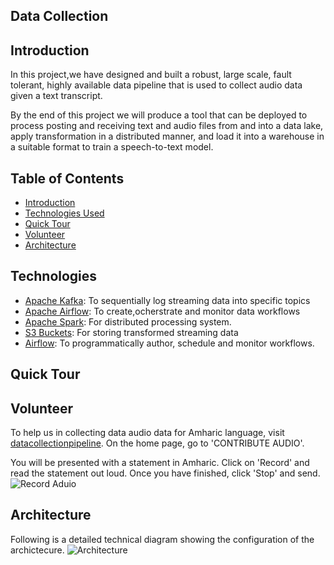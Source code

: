 ## Data Collection

## Introduction
In this project,we have designed and built a robust, large scale, fault tolerant, highly available data pipeline that is used to collect audio data given a text transcript.

By the end of this project we will produce a tool that can be deployed to process posting and receiving text and audio files from and into a data lake, apply
transformation in a distributed manner, and load it into a warehouse in a suitable format to train a speech-to-text model.

## Table of Contents
  - [Introduction](#Introduction)
  - [Technologies Used](#Technologies)
  - [Quick Tour](#QuickTour)
  - [Volunteer](#Volunteer)
  - [Architecture](#Architecture)

## Technologies
  - [Apache Kafka](): To sequentially log streaming data into specific topics 
  - [Apache Airflow](): To create,ocherstrate and monitor data workflows 
  - [Apache Spark](): For distributed processing system.
  - [S3 Buckets](): For storing transformed streaming data 
  - [Airflow](): To programmatically author, schedule and monitor workflows.

## Quick Tour 

## Volunteer
To help us in collecting data audio data for Amharic language, visit [datacollectionpipeline](https://datacollectionpipeline.herokuapp.com/).
On the home page, go to 'CONTRIBUTE AUDIO'.

You will be presented with a statement in Amharic. Click on 'Record' and read the statement out loud. Once you have finished, click 'Stop' and send. 
![Record Aduio](https://github.com/Morawetz/Speech-to-text-data_collection/blob/main/screenshots/stopped.png)

## Architecture
Following is a detailed technical diagram showing the configuration of the archictecure.
![Architecture](https://github.com/Morawetz/Speech-to-text-data_collection/blob/documentation/screenshots/data_pipelinee.png)
